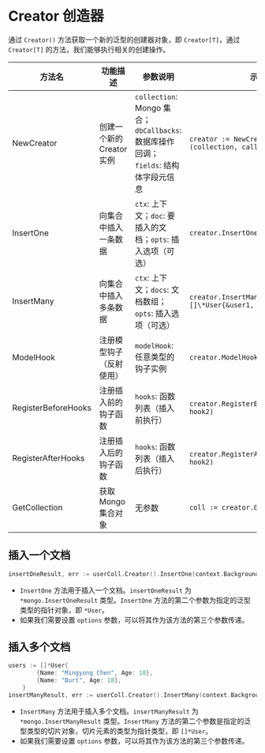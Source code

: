 # Creator 创造器

通过 `Creator()` 方法获取一个新的泛型的创建器对象，即 `Creator[T]`，通过 `Creator[T]` 的方法，我们能够执行相关的创建操作。

| 方法名              | 功能描述                  | 参数说明                                                                            | 示例                                                        |
| ------------------- | ------------------------- | ----------------------------------------------------------------------------------- | ----------------------------------------------------------- |
| NewCreator          | 创建一个新的 Creator 实例 | `collection`: Mongo 集合；`dbCallbacks`: 数据库操作回调；`fields`: 结构体字段元信息 | `creator := NewCreator[User](collection, callback, fields)` |
| InsertOne           | 向集合中插入一条数据      | `ctx`: 上下文；`doc`: 要插入的文档；`opts`: 插入选项（可选）                        | `creator.InsertOne(ctx, &user)`                             |
| InsertMany          | 向集合中插入多条数据      | `ctx`: 上下文；`docs`: 文档数组；`opts`: 插入选项（可选）                           | `creator.InsertMany(ctx, []\*User{&user1, &user2})`         |
| ModelHook           | 注册模型钩子（反射使用）  | `modelHook`: 任意类型的钩子实例                                                     | `creator.ModelHook(MyHook{})`                               |
| RegisterBeforeHooks | 注册插入前的钩子函数      | `hooks`: 函数列表（插入前执行）                                                     | `creator.RegisterBeforeHooks(hook1, hook2)`                 |
| RegisterAfterHooks  | 注册插入后的钩子函数      | `hooks`: 函数列表（插入后执行）                                                     | `creator.RegisterAfterHooks(hook1, hook2)`                  |
| GetCollection       | 获取 Mongo 集合对象       | 无参数                                                                              | `coll := creator.GetCollection()`                           |

## 插入一个文档

```go
insertOneResult, err := userColl.Creator().InsertOne(context.Background(), &User{Name: "Mingyong Chen", Age: 18})
```

- `InsertOne` 方法用于插入一个文档。`insertOneResult` 为 `*mongo.InsertOneResult` 类型。`InsertOne` 方法的第二个参数为指定的泛型类型的指针对象，即 `*User`。
- 如果我们需要设置 `options` 参数，可以将其作为该方法的第三个参数传递。

## 插入多个文档

```go
users := []*User{
		{Name: "Mingyong Chen", Age: 18},
		{Name: "Burt", Age: 18},
	}
insertManyResult, err := userColl.Creator().InsertMany(context.Background(), users)
```

- `InsertMany` 方法用于插入多个文档。`insertManyResult` 为 `*mongo.InsertManyResult` 类型。`InsertMany` 方法的第二个参数是指定的泛型类型的切片对象，切片元素的类型为指针类型，即 `[]*User`。
- 如果我们需要设置 `options` 参数，可以将其作为该方法的第三个参数传递。
